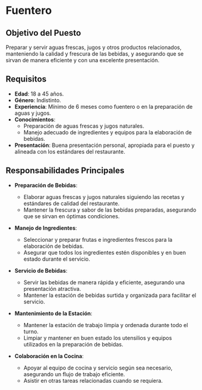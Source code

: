 # Fuentero

## Objetivo del Puesto
Preparar y servir aguas frescas, jugos y otros productos relacionados, manteniendo la calidad y frescura de las bebidas, y asegurando que se sirvan de manera eficiente y con una excelente presentación.

## Requisitos

- **Edad**: 18 a 45 años.
- **Género**: Indistinto.
- **Experiencia**: Mínimo de 6 meses como fuentero o en la preparación de aguas y jugos.
- **Conocimientos**:
  - Preparación de aguas frescas y jugos naturales.
  - Manejo adecuado de ingredientes y equipos para la elaboración de bebidas.
- **Presentación**: Buena presentación personal, apropiada para el puesto y alineada con los estándares del restaurante.

## Responsabilidades Principales

- **Preparación de Bebidas**:
  - Elaborar aguas frescas y jugos naturales siguiendo las recetas y estándares de calidad del restaurante.
  - Mantener la frescura y sabor de las bebidas preparadas, asegurando que se sirvan en óptimas condiciones.

- **Manejo de Ingredientes**:
  - Seleccionar y preparar frutas e ingredientes frescos para la elaboración de bebidas.
  - Asegurar que todos los ingredientes estén disponibles y en buen estado durante el servicio.

- **Servicio de Bebidas**:
  - Servir las bebidas de manera rápida y eficiente, asegurando una presentación atractiva.
  - Mantener la estación de bebidas surtida y organizada para facilitar el servicio.

- **Mantenimiento de la Estación**:
  - Mantener la estación de trabajo limpia y ordenada durante todo el turno.
  - Limpiar y mantener en buen estado los utensilios y equipos utilizados en la preparación de bebidas.

- **Colaboración en la Cocina**:
  - Apoyar al equipo de cocina y servicio según sea necesario, asegurando un flujo de trabajo eficiente.
  - Asistir en otras tareas relacionadas cuando se requiera.
